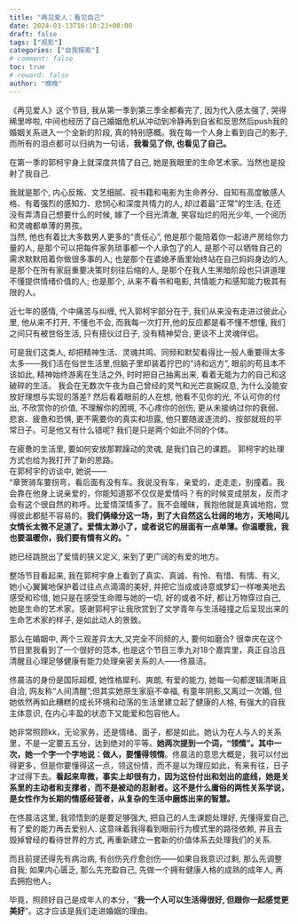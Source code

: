 ```yaml
---
title: "再见爱人：看见自己"
date: 2024-03-13T16:10:23+08:00
draft: false
tags: ["观影"]
categories: ["自我探索"]
# comment: false
toc: true
# reward: false
author: "晚晚"
---
```


《再见爱人》这个节目, 我从第一季到第三季全都看完了, 因为代入感太强了, 哭得稀里哗啦, 中间也经历了自己婚姻危机从冲动到冷静再到自省和反思然后push我的婚姻关系进入一个全新的阶段, 真的特别感概。我在每一个人身上看到自己的影子, 而所有的泪点都可以归纳为一句话，**我看见了你, 也看见了自己。**

<!--more-->

在第一季的郭柯宇身上就深度共情了自己, 她是我眼里的生命艺术家。当然也是投射了我自己. 

我就是那个, 内心反叛、文艺细腻、视书籍和电影为生命养分、自知有高度敏感人格、有着强烈的感知力、悲悯心和深度共情力的人, 却过着最“正常”的生活, 在还没有弄清自己想要什么的时候, 嫁了一个目光清澈, 笑容灿烂的阳光少年, 一个阅历和灵魂都单薄的男孩。<br />当然, 他也有着比大多数男人更多的“责任心”, 他是那个能陪着你一起进产房给你力量的人, 是那个可以把每件家务琐事都一个人承包了的人, 是那个可以牺牲自己的需求默默陪着你做很多事的人; 也是那个在婆媳矛盾里始终站在自己妈妈身边的人, 是那个在所有家庭重要决策时刻往后缩的人, 是那个在我人生黑暗阶段也只讲道理不懂提供情绪价值的人; 也是那个, 从来不看书和电影, 共情能力和感知能力极其有限的人。

近七年的感情, 个中痛苦与纠缠, 代入郭柯宇部分在于, 我们从来没有走进过彼此心里, 他从来不打开, 不懂也不会, 而我每一次打开,他的反应都是看不懂不想懂, 我们之间只有被世俗生活, 只有搭伙过日子, 没有精神契合, 更谈不上灵魂伴侣。

可是我们这类人, 却把精神生活、灵魂共鸣、同频和默契看得比一般人重要得太多太多——我们活在俗世生活里,但脑子里却装着拧巴的“诗和远方”, 眼前的苟且本不该如此, 精神始终游离在生活之外, 时时把自己抽离出来, 看着无能为力的自己和这破碎的生活。 我会在无数次午夜为自己曾经的灵气和光芒哀婉叹息, 为什么没能安放好理想与实现的落差? 然后看着眼前的人在想, 他看不见你的光, 不认可你的付出, 不欣赏你的价值, 不理解你的困境, 不心疼你的创伤, 更从未接纳过你的衰弱、悲哀、疲惫和恐惧, 更不需要你的真实和坦露, 他只要随波逐流的、按部就班的平常日子。可是他又有什么错呢? 我们是只是两个如此不同的个体。

在疲惫的生活里, 要如何安放那颗躁动的灵魂, 是我们自己的课题。 郭柯宇的处理方式也给为我打开了新的思路。<br />在郭柯宇的访谈中, 她说——<br />“章贺骑车要拐弯，看后面有没有车。我说没有车，亲爱的，走走走，别撞着。我会靠在他身上说亲爱的，你能知道那不仅仅是爱情吗？有的时候变成朋友，反而才会有这个很自然的称呼。比爱情深情多了。我不会暧昧，我抱他就是真诚地抱，觉得彼此都挺不容易的。**我们俩缘分这一场，到了大自然这么壮阔的地方，天地间儿女情长太微不足道了。爱情太渺小了，或者说它的层面有一点单薄。你温暖我，我也要温暖你，我们要有情有义的。**"

她已经跳脱出了爱情的狭义定义, 来到了更广阔的有爱的地方。

整场节目看起来, 我在郭柯宇身上看到了真实、真诚、有怜、有惜、有情、有义, 她小心翼翼地保护着过往点点滴滴的美好, 并把它当成或诗意或梦幻一样唯美地去感受和珍惜, 她只是在感受生命赠与她的一切, 好的或者不好, 都让万物穿过自己, 她是生命的艺术家。感谢郭柯宇让我欣赏到了文学青年与生活碰撞之后呈现出来的生命艺术家的样子, 是如此动人的景致。

那么在婚姻中, 两个三观差异太大,又完全不同频的人, 要何如磨合? 很幸庆在这个节目里我看到了一个很好的范本, 也是这个节目三季九对18个嘉宾里，真正自洽且清醒且心理足够健康有能力处理亲密关系的人——佟晨洁。

佟晨洁的身份是国际超模, 她性格犀利、爽朗, 有爱的能力, 她每一句都逻辑清晰且自洽, 网友称“人间清醒”;但其实她原生家庭不幸福, 有童年阴影,又离过一次婚, 但她依然再如此糟糕的成长环境和动荡的生活里建立起了健康的人格, 有强大的自我主体意识, 在内心丰盈的状态下又能爱和包容他人。

她非常照顾kk，无论家务，还是情绪、面子，都是如此。她认为在人与人的关系里，不是一定要五五分，达到绝对的平等。**她两次提到一个词，“领情”。其中一次，她一个字一个字地说：做人，要懂得领情**。佟晨洁的意思大概是，我可以付出得更多，但是你要懂得这一点，领这份情，而不是以为理应如此，有来有往，日子才过得下去。**看起来卑微，事实上却很有力，因为这份付出和划出的底线，她是关系里的主动者和支撑者，而不是被动的忍耐者。这不是什么庸俗的两性关系学说，是女性作为长期的情感经营者，从复杂的生活中磨炼出来的智慧。**

在佟晨洁这里, 我领悟到的是要足够强大, 把自己的人生课题处理好, 先懂得爱自己,有了爱的能力再去爱别人. 这意味着我得看到眼前行为模式里的路径依赖, 并且去毁掉曾经的看待世界的方式, 再重新建立一套新的价值体系去处理我们的关系. 

而且前提还得先有病治病, 有创伤先疗愈创伤——如果自我意识过剩, 那么先调整自我; 如果内心匮乏, 那么先充盈自己, 先做一个拥有健康人格的成熟的成年人, 再去拥抱他人。

毕竟，照顾好自己是成年人的本分，“**我一个人可以生活得很好, 但跟你一起感觉更美好**”。这才应该是我们走进婚姻的理由。
